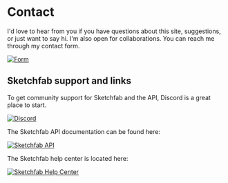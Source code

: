 # Contact

I'd love to hear from you if you have questions about this site, suggestions, or just want to say hi. I'm also open for collaborations. You can reach me through my contact form.

[![Form](https://img.shields.io/badge/Klaas_Nienhuis-Contact-red)][form]

<!-- Or through one of the channels below.

[![Twitter](https://img.shields.io/badge/Twitter-Follow-blue)][twitter]

[![LinkedIn](https://img.shields.io/badge/LinkedIn-Connect-blue)][linkedin]

[![Sketchfab](https://img.shields.io/badge/Sketchfab-Follow-blue)][sketchfab] -->

## Sketchfab support and links

To get community support for Sketchfab and the API, Discord is a great place to start.

[![Discord](https://img.shields.io/badge/Discord-Sketchfab-blue)][discord]

The Sketchfab API documentation can be found here:

[![Sketchfab API](https://img.shields.io/badge/Sketchfab-API-blue)][api]

The Sketchfab help center is located here:

[![Sketchfab Help Center](https://img.shields.io/badge/Sketchfab-Help%20Center-blue)][help]

[form]: https://klaasnienhuis.freshsales.io/web_forms/404bcc64bc2b7d2fadc81f06d07264e35c21a9cc6c36e680a1bd52d8b929b501/form.html
[twitter]: https://twitter.com/klaasnienhuis
[linkedin]: https://www.linkedin.com/in/klaasnienhuis/
[sketchfab]: https://sketchfab.com/klaasnienhuis
[discord]: https://discord.gg/sketchfab
[api]: https://sketchfab.com/developers/viewer
[help]: https://help.sketchfab.com/hc/en-us

